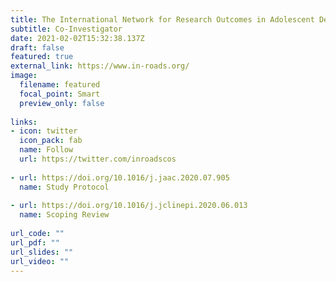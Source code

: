 ```yaml
---
title: The International Network for Research Outcomes in Adolescent Depression Studies (IN-ROADS)
subtitle: Co-Investigator
date: 2021-02-02T15:32:38.137Z
draft: false
featured: true
external_link: https://www.in-roads.org/
image:
  filename: featured
  focal_point: Smart
  preview_only: false
  
links:
- icon: twitter
  icon_pack: fab
  name: Follow
  url: https://twitter.com/inroadscos
  
- url: https://doi.org/10.1016/j.jaac.2020.07.905
  name: Study Protocol
  
- url: https://doi.org/10.1016/j.jclinepi.2020.06.013
  name: Scoping Review
  
url_code: ""
url_pdf: ""
url_slides: ""
url_video: ""
---
```

